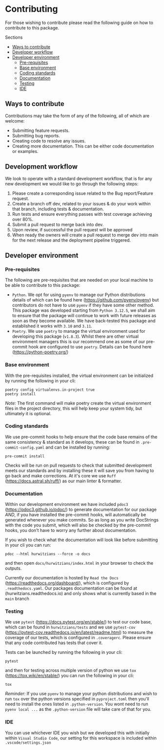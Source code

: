 <!--
 Copyright (c) 2024 James Strudwick

 This software is released under the MIT License.
 https://opensource.org/licenses/MIT
-->
# Contributing

For those wishing to contribute please read the following guide on how to contribute to this package.

Sections

- [Ways to contribute](#ways-to-contribute)
- [Developer workflow](#development-workflow)
- [Developer environment](#developer-environment)
  - [Pre-requisites](#pre-requisites)
  - [Base environment](#base-environment)
  - [Coding standards](#coding-standards)
  - [Documentation](#documentation)
  - [Testing](#testing)
  - [IDE](#ide)

## Ways to contribute

Contributions may take the form of any of the following, all of which are welcome:

- Submitting feature requests.
- Submitting bug reports.
- Creating code to resolve any issues.
- Creating more documentation. This can be either code documentation or examples.

## Development workflow

We look to operate with a standard development workflow, that is for any new development we would like to go through the following steps:

 1. Please create a corresponding issue related to the Bug report/Feature request.
 2. Create a branch off dev, related to your issues & do your work within that branch, including tests & documentation.
 3. Run tests and ensure everything passes with test coverage achieving over 80%.
 4. Submit a pull request to merge back into dev.
 5. Upon review, if successful the pull request will be approved
 6. When ready the owners will create a pull request to merge dev into main for the next release and the deployment pipeline triggered.

## Developer environment

### Pre-requisites

The following are pre-requisites that are needed on your local machine to be able to contribute to this package:

- `Python`. We opt for using `pyenv` to manage our Python distributions details of which can be found here (<https://github.com/pyenv/pyenv>) but contributors do not have to use `pyenv` if they have some other method. This package was developed starting from `Python 3.12.5`, we shall aim to ensure that the package will continue to work with future releases as soon as they become available. We have back-tested this package and established it works with `3.10` and `3.11`.
- `Poetry`. We use `poetry` to manage the virtual environment used for developing this package (`v1.8.3`). Whilst there are other virtual environment managers this is our recommend one as some of our pre-commit hook are configured to use `poetry`. Details can be found here (<https://python-poetry.org/>)

### Base environment

With the pre-requisites installed, the virtual environment can be initialized by running the following in your cli:

```shell
poetry config virtualenvs.in-project true
poetry install
```

*Note:* The first command will make poetry create the virtual environment files in the project directory, this will help keep your system tidy, but ultimately it is optional.

### Coding standards

We use pre-commit hooks to help ensure that the code base remains of the same consistency & standard as it develops, these can be found in `.pre-commit-config.yaml` and can be installed by running:

```shell
pre-commit install
```

Checks will be run on pull requests to check that submitted development meets our standards and by installing these it will save you from having to go back and make corrections. At it's core we use `Ruff` (<https://docs.astral.sh/ruff/>) as our main linter & formatter.

### Documentation

Within our development environment we have included `pdoc3` (<https://pdoc3.github.io/pdoc/>) to generate documentation for our package *AND*, if you have installed the pre-commit hooks, will automatically be generated whenever you make commits. So as long as you write DocStrings with the code you submit, which will also be checked by the pre-commit hooks, you don't have to worry any further about documentation.

If you wish to check what the documentation will look like before submitting in your cli you can run:

```shell
pdoc --html hurwitzians --force -o docs
```

and then open `docs/hurwitzians/index.html` in your browser to check the outputs.

Currently our documentation is hosted by `Read the Docs` (<https://readthedocs.org/dashboard/>), which is configured by `.readthedocs.yaml`. Our packages documentation can be found at (hurwitzians.readthedocs.io) and only shows what is currently based in the `main` branch

### Testing

We use `pytest` (<https://docs.pytest.org/en/stable/>) to test our code base, which can be found in `hurwitzians/tests` and we use `pytest-cov` (<https://pytest-cov.readthedocs.io/en/latest/readme.html>) to measure the coverage of our tests, which is configured in `.coveragerc`. Please ensure that any code contributed has tests that cover it.

Tests can be launched by running the following in your cli:

```shell
pytest
```

and then for testing across multiple version of python we use `tox` (<https://tox.wiki/en/stable/>) you can run the following in your cli:

```shell
tox
```

*Reminder:* If you use `pyenv` to manage your python distributions and wish to run `tox` over the python versions specified in `pyproject.toml` then you'll need to install the ones listed in `.python-version`. You wont need to run `pyenv local ...` as the `.python-version` file will take care of that for you.

### IDE

You can use whichever IDE you wish but we developed this with initially within `Visual Studio Code`, our setting for this workspace is included within `.vscode/settings.json`
